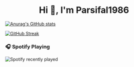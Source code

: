 <h1 align="center">Hi 👋, I'm Parsifal1986</h1>

[![Anurag's GitHub stats](https://github-readme-stats.vercel.app/api?username=parsifal1986)](https://github.com/anuraghazra/github-readme-stats)

[![GitHub Streak](https://github-readme-streak-stats.herokuapp.com/?user=parsifal1986)](https://git.io/streak-stats)

### 🎧 Spotify Playing

![Spotify recently played](https://spotify-recently-played-readme.vercel.app/api?user=313iepq2fuqzbbtb2jpnwtzdicbu)

<!-- | :pencil2: | :video_game: | :book: |:clapper:  |
| --- | --- | --- | --- |
| [Blogs](https://parsifal1986.github.io/) |[Games](https://parsifal1986.github.io/games/)  | [Books](https://parsifal1986.github.io/books/) | [Movies](https://parsifal1986.github.io/movies/) | -->